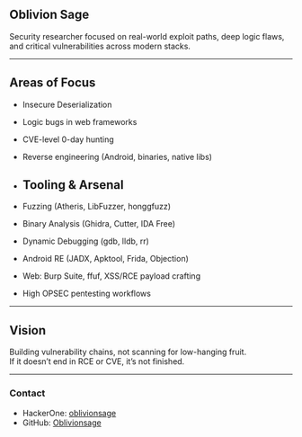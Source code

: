 ## Oblivion Sage

Security researcher focused on real-world exploit paths, deep logic flaws, and critical vulnerabilities across modern stacks.

---

## Areas of Focus
- Insecure Deserialization
- Logic bugs in web frameworks
- CVE-level 0-day hunting
- Reverse engineering (Android, binaries, native libs)

- ##  Tooling & Arsenal
- Fuzzing (Atheris, LibFuzzer, honggfuzz)
- Binary Analysis (Ghidra, Cutter, IDA Free)
- Dynamic Debugging (gdb, lldb, rr)
- Android RE (JADX, Apktool, Frida, Objection)
- Web: Burp Suite, ffuf, XSS/RCE payload crafting
- High OPSEC pentesting workflows

---

##  Vision
Building vulnerability chains, not scanning for low-hanging fruit.  
If it doesn’t end in RCE or CVE, it’s not finished.

---

###  Contact
- HackerOne: [oblivionsage](https://hackerone.com/oblivionsage)
- GitHub: [Oblivionsage](https://github.com/Oblivionsage)
